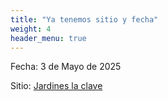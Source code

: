 ```yaml
---
title: "Ya tenemos sitio y fecha"
weight: 4
header_menu: true
---
```


Fecha: 3 de Mayo de 2025

Sitio: [Jardines la clave](https://maps.app.goo.gl/234ycG7ryKviRH7V6)
